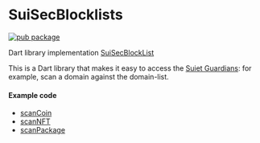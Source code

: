 # SuiSecBlocklists

[![pub package](https://img.shields.io/pub/v/sui_sec_blocklist.svg)](https://pub.dev/packages/sui_sec_blocklist)

Dart library implementation [SuiSecBlockList](https://github.com/SuiSec/SuiSecBlockList)

This is a Dart library that makes it easy to access
the [Suiet Guardians](https://github.com/suiet/guardians): for example, scan a domain against the
domain-list.

#### Example code

- [scanCoin](example/lib/scan_coin_test.dart)
- [scanNFT](example/lib/scan_nft_test.dart)
- [scanPackage](example/lib/scan_package_test.dart)
